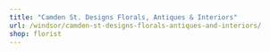 ```yaml
---
title: "Camden St. Designs Florals, Antiques & Interiors"
url: /windsor/camden-st-designs-florals-antiques-and-interiors/
shop: florist
---
```

